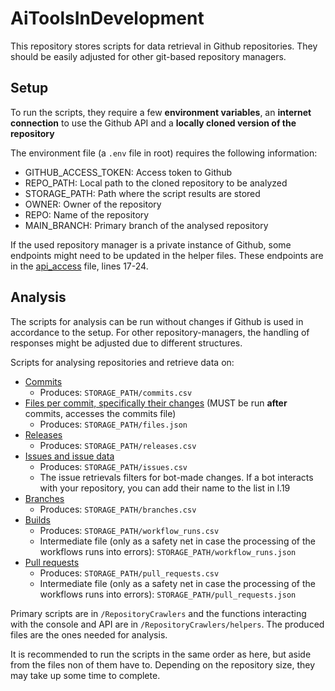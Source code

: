 # AiToolsInDevelopment
This repository stores scripts for data retrieval in Github repositories. They should be easily adjusted for other git-based repository managers.

## Setup
To run the scripts, they require a few **environment variables**, an **internet connection** to use the Github API and a **locally cloned version of the repository**

The environment file (a `.env` file in root) requires the following information:
- GITHUB_ACCESS_TOKEN: Access token to Github
- REPO_PATH: Local path to the cloned repository to be analyzed 
- STORAGE_PATH: Path where the script results are stored
- OWNER: Owner of the repository
- REPO: Name of the repository
- MAIN_BRANCH: Primary branch of the analysed repository

If the used repository manager is a private instance of Github, some endpoints might need to be updated in the helper files.
These endpoints are in the [api_access](/RepositoryCrawlers/helper/api_access.py) file, lines 17-24.

## Analysis

The scripts for analysis can be run without changes if Github is used in accordance to the setup. For other repository-managers, the handling of responses might be adjusted due to different structures.

Scripts for analysing repositories and retrieve data on:
- [Commits](/RepositoryCrawlers/generate_commit_data.py)
  -  Produces: `STORAGE_PATH/commits.csv`
- [Files per commit, specifically their changes](/RepositoryCrawlers/generate_file_data.py) (MUST be run **after** commits, accesses the commits file)
  -  Produces: `STORAGE_PATH/files.json`
- [Releases](/RepositoryCrawlers/generate_release_data.py)
  -  Produces: `STORAGE_PATH/releases.csv`
- [Issues and issue data](/RepositoryCrawlers/generate_issue_data.py)
  -  Produces: `STORAGE_PATH/issues.csv`
  - The issue retrievals filters for bot-made changes. If a bot interacts with your repository, you can add their name to the list in l.19
- [Branches](/RepositoryCrawlers/generate_branch_data.py)
  -  Produces: `STORAGE_PATH/branches.csv`
- [Builds](/RepositoryCrawlers/generate_build_data.py)
  -  Produces: `STORAGE_PATH/workflow_runs.csv`
  -  Intermediate file (only as a safety net in case the processing of the workflows runs into errors): `STORAGE_PATH/workflow_runs.json`
- [Pull requests](/RepositoryCrawlers/generate_pull_request_data.py)
  -  Produces: `STORAGE_PATH/pull_requests.csv`
  -  Intermediate file (only as a safety net in case the processing of the workflows runs into errors): `STORAGE_PATH/pull_requests.json`

Primary scripts are in `/RepositoryCrawlers` and the functions interacting with the console and API are in `/RepositoryCrawlers/helpers`.
The produced files are the ones needed for analysis.

It is recommended to run the scripts in the same order as here, but aside from the files non of them have to. Depending on the repository size, they may take up some time to complete. 